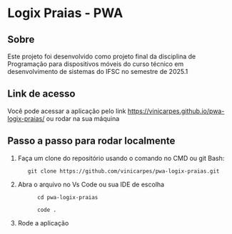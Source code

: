 # Logix Praias - PWA

## Sobre
Este projeto foi desenvolvido como projeto final da disciplina de Programação para dispositivos móveis do curso técnico em desenvolvimento de sistemas do IFSC no semestre de 2025.1

## Link de acesso

Você pode acessar a aplicação pelo link https://vinicarpes.github.io/pwa-logix-praias/ ou rodar na sua máquina

## Passo a passo para rodar localmente

1. Faça um clone do repositório usando o comando no CMD ou git Bash:

          git clone https://github.com/vinicarpes/pwa-logix-praias.git

2. Abra o arquivo no Vs Code ou sua IDE de escolha

             cd pwa-logix-praias

             code .

4. Rode a aplicação
